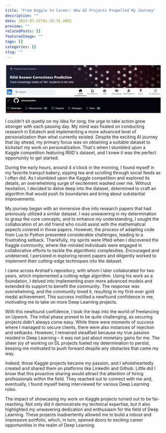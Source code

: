 ```yaml
---
title: "From Kaggle to Career: How AI Projects Propelled My Journey"
description: ""
date: 2023-07-21T01:39:35.495Z
preview: ""
relatedPosts: []
featuredImage: ""
tags: []
categories: []
slug: ""
---
```


![](/assets/from-kaggle-to-career-how-ai-projects-propelled-my-journey/first_job_feature.png)

I couldn't sit quietly on my idea for long; the urge to take action grew stronger with each passing day. My mind was fixated on conducting research in Edutech and implementing a more advanced level of personalization than what currently existed. Despite the exciting AI journey that lay ahead, my primary focus was on obtaining a suitable dataset to kickstart my work on personalization. That's when I stumbled upon a Kaggle competition featuring RIIID's dataset, and I knew it was the perfect opportunity to get started.



During the early hours, around 4 o'clock in the morning, I found myself in my favorite tranquil bakery, sipping tea and scrolling through social feeds as I often did. As I stumbled upon the Kaggle competition and explored its details, an overwhelming surge of excitement washed over me. Without hesitation, I decided to delve deep into the dataset, determined to craft an algorithm that would push its boundaries and bring about substantial improvements.

My journey began with an immersive dive into research papers that had previously utilized a similar dataset. I was unwavering in my determination to grasp the core concepts, and to enhance my understanding, I sought the collaboration of an old friend who could assist with the mathematical aspects covered in those papers. However, the process of adapting code from Lua to Python presented considerable challenges, leading to a frustrating setback. Thankfully, my spirits were lifted when I discovered the Kaggle community, where like-minded individuals were engaged in collaborative efforts to tackle the algorithmic complexities. Encouraged and undeterred, I persisted in exploring recent papers and diligently worked to implement their cutting-edge techniques into the dataset.

I came across Arshad's repository, with whom I later collaborated for two years, which implemented a cutting-edge algorithm. Using his work as a foundation, I delved into implementing even more advanced models and extended its support to benefit the community. The response was overwhelming, and the community loved it, resulting in my first-ever gold medal achievement. This success instilled a newfound confidence in me, motivating me to take on more Deep Learning projects.

With this newfound confidence, I took the leap into the world of freelancing on Upwork. The initial phase proved to be quite challenging, as securing projects didn't always come easy. While there were moments of success where I managed to secure clients, there were also instances of rejection and setbacks. However, I remained steadfast because my true passion resided in Deep Learning – it was not just about monetary gains for me. The sheer joy of working on DL projects fueled my determination to persist, keeping me motivated to push forward despite any obstacles that came my way.

Indeed, those Kaggle projects became my passion, and I wholeheartedly created and shared them on platforms like LinkedIn and Github. Little did I know that this proactive sharing would attract the attention of hiring professionals within the field. They reached out to connect with me and, eventually, I found myself being interviewed for various Deep Learning roles.

The impact of showcasing my work on Kaggle projects turned out to be far-reaching. Not only did it demonstrate my technical expertise, but it also highlighted my unwavering dedication and enthusiasm for the field of Deep Learning. These projects inadvertently allowed me to build a robust and impressive portfolio, which, in turn, opened doors to exciting career opportunities in the realm of Deep Learning.
